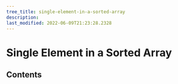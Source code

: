 ```yaml
---
tree_title: single-element-in-a-sorted-array
description: 
last_modified: 2022-06-09T21:23:28.2328
---
```


# Single Element in a Sorted Array

## Contents
